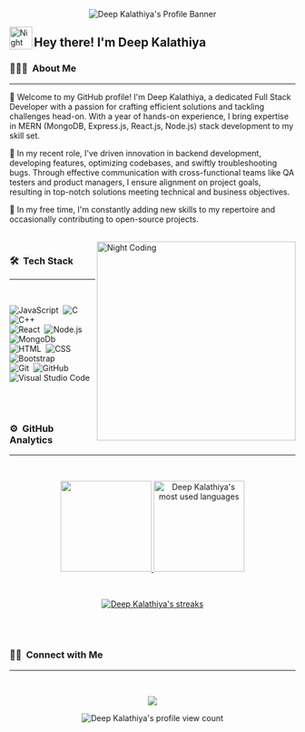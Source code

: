
<p align="center">
<!-- <img src="assets/Profile%20Banner.gif" alt="Deep Kalathiya's Profile Banner" /> -->
    <img src="https://readme-typing-svg.herokuapp.com?font=Playball&color=14E3F7FF&size=45&center=true&vCenter=true&width=900&height=100&lines=Welcome+to+Savan+Gadhiya's+Github+Profile..." alt="Deep Kalathiya's Profile Banner" />
</p>


<p><img alt="Night Coding" src="./assets/Hand%20Wave.gif" width='40' align="left"/><h2>Hey there! I'm Deep Kalathiya</h2></p>

### 👨🏻‍💻 &nbsp;About Me
---
<!--  🎓 &nbsp;I'm currently studying Computer Engineering at the Birla Vishvakarma Mahavidyalaya Engineering College Anand Gujarat.\
💡 &nbsp;I like to explore new technologies and develop software solutions and quick hacks.\
✍️ &nbsp;In my free time, I am mostly adding new skills to my repertoire and sometimes open-sourcing. -->
<!-- ✉️ &nbsp;You can shoot me an email at savangadhiya7623@gmail.com! I'll try to respond as soon as I can. -->

👋 Welcome to my GitHub profile! I'm Deep Kalathiya, a dedicated Full Stack Developer with a passion for crafting efficient solutions and tackling challenges head-on. With a year of hands-on experience, I bring expertise in MERN (MongoDB, Express.js, React.js, Node.js) stack development to my skill set.

🚀 In my recent role, I've driven innovation in backend development, developing features, optimizing codebases, and swiftly troubleshooting bugs. Through effective communication with cross-functional teams like QA testers and product managers, I ensure alignment on project goals, resulting in top-notch solutions meeting technical and business objectives.

🌟 In my free time, I'm constantly adding new skills to my repertoire and occasionally contributing to open-source projects.



<br />
<img width="350" alt="Night Coding" src="./assets/Custom-Development.gif" align="right" />

### 🛠 &nbsp;Tech Stack
---
<br />


![JavaScript](https://img.shields.io/badge/-JavaScript-05122A?style=flat&logo=javascript)&nbsp;
![C](https://img.shields.io/badge/-C-05122A?style=flat&logo=C&logoColor=A8B9CC)&nbsp;
![C++](https://img.shields.io/badge/-C++-05122A?style=flat&logo=C%2B%2B&logoColor=00599C)&nbsp;
\
![React](https://img.shields.io/badge/-React-05122A?style=flat&logo=react)&nbsp;
![Node.js](https://img.shields.io/badge/-Node.js-05122A?style=flat&logo=node.js)&nbsp;
![MongoDb](https://img.shields.io/badge/-MongoDb-05122A?style=flat&logo=mongodb)&nbsp;
\
![HTML](https://img.shields.io/badge/-HTML-05122A?style=flat&logo=HTML5)&nbsp;
![CSS](https://img.shields.io/badge/-CSS-05122A?style=flat&logo=CSS3&logoColor=1572B6)&nbsp;
![Bootstrap](https://img.shields.io/badge/-Bootstrap-05122A?style=flat&logo=bootstrap&logoColor=563D7C)&nbsp;
\
![Git](https://img.shields.io/badge/-Git-05122A?style=flat&logo=git)&nbsp;
![GitHub](https://img.shields.io/badge/-GitHub-05122A?style=flat&logo=github)&nbsp;
![Visual Studio Code](https://img.shields.io/badge/-Visual%20Studio%20Code-05122A?style=flat&logo=visual-studio-code&logoColor=007ACC)&nbsp;

<br /><br />

### ⚙️ &nbsp;GitHub Analytics
---
<br />

<p align="center">
<a href="https://github.com/savan-gadhiya" target="_blank">
  <img height="160em" src="https://github-readme-stats.vercel.app/api?username=Savan-Gadhiya&show_icons=true&theme=algolia&include_all_commits=true&count_private=true&bg_color=0d1117&title_color=00ddd7&hide_border=false&border_color=FFFFFF"/>
  <img height="160em" src="https://github-readme-stats.vercel.app/api/top-langs/?username=savan-gadhiya&layout=compact&hide=handlebars&theme=algolia&bg_color=0D1117&hide_border=false&&title_color=00ddd7&border_color=FFFFFF" alt="Deep Kalathiya's most used languages"/>
</p>
<br />
<p align="center">
    <img src="http://github-readme-streak-stats.herokuapp.com?user=Savan-gadhiya&theme=dark&background=0D1117&hide_border=&border_color=FFFFFF&ring=00DDD7&fire=00DDD7&stroke=F1F1F1&currStreakNum=FFFFFF&sideNums=FFFFFF&currStreakLabel=00DDD7&dates=CACACA" alt="Deep Kalathiya's streaks" />
</p>
</a>
<!-- <img src="https://activity-graph.herokuapp.com/graph?username=savan-gadhiya&theme=react-dark&hide_border=false" /> -->

<br /><br />

### 🤝🏻 &nbsp;Connect with Me
---
<br />
<p align="center">
    <a href="https://www.linkedin.com/in/savangadhiya/" target="_blank"><img src="https://img.shields.io/badge/-Savan%20Gadhiya-0077B5?style=flat&logo=Linkedin&logoColor=white"/></a>
</p>

<p align="center"> <img src="https://komarev.com/ghpvc/?username=savan-gadhiya&label=Profile%20views&color=0e75b6&style=plastic" alt="Deep Kalathiya's profile view count" /> </p>

